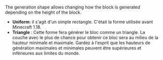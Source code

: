 The generation shape allows changing how the block is generated depending on the height of the block.

* **Uniform**: il s'agit d'un simple rectangle. C'était la forme utilisée avant Minecraft 1.18.
* **Triangle** : Cette forme fera générer le bloc comme un triangle. La couche avec le plus de chance pour obtenir ce bloc sera au milieu de la hauteur minimale et maximale. Gardez à l'esprit que les hauteurs de génération maximales et minimales peuvent être supérieures et inférieures aux limites du monde.